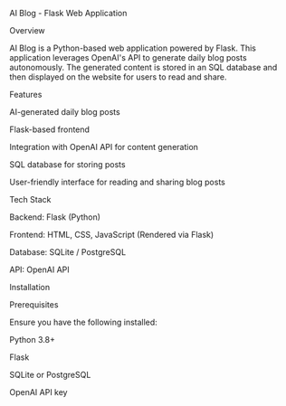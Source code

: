 AI Blog - Flask Web Application

Overview

AI Blog is a Python-based web application powered by Flask. This application leverages OpenAI's API to generate daily blog posts autonomously. The generated content is stored in an SQL database and then displayed on the website for users to read and share.

Features

AI-generated daily blog posts

Flask-based frontend

Integration with OpenAI API for content generation

SQL database for storing posts

User-friendly interface for reading and sharing blog posts

Tech Stack

Backend: Flask (Python)

Frontend: HTML, CSS, JavaScript (Rendered via Flask)

Database: SQLite / PostgreSQL

API: OpenAI API

Installation

Prerequisites

Ensure you have the following installed:

Python 3.8+

Flask

SQLite or PostgreSQL

OpenAI API key